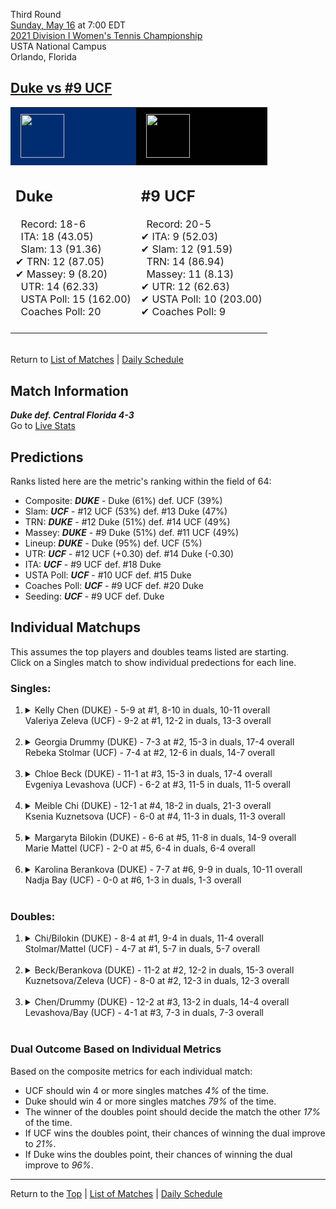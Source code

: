 Third Round[](#top)<a name="top"></a>  
[Sunday, May 16](../../schedule/05-16.md) at 7:00 EDT  
[2021 Division I Women's Tennis Championship](../index.md)  
USTA National Campus  
Orlando, Florida  
## [Duke vs #9 UCF](https://www.ncaa.com/game/5833696)  

<table><tr style="background-color: #d9d9d9 !important"><td style="background-color: #002D72 !important"><img src="https://www.ncaa.com/sites/default/files/images/logos/schools/d/duke.70.png" width="70" height="70" style="padding: 8px;" /></td><td style="background-color: #010101 !important"><img src="https://www.ncaa.com/sites/default/files/images/logos/schools/u/ucf.70.png" width="70" height="70" style="padding: 8px;" /></td></tr><tr>
<td>  

<h2>Duke</h2>  
&nbsp; Record: 18-6<br>  
&nbsp; ITA: 18 (43.05)<br>  
&nbsp; Slam: 13 (91.36)<br>  
&#10004; TRN: 12 (87.05)<br>  
&#10004; Massey: 9 (8.20)<br>  
&nbsp; UTR: 14 (62.33)<br>  
&nbsp; USTA Poll: 15 (162.00)<br>  
&nbsp; Coaches Poll: 20<br>  
<br>  

</td>
<td>  

<h2>#9 UCF</h2>  
&nbsp; Record: 20-5<br>  
&#10004; ITA: 9 (52.03)<br>  
&#10004; Slam: 12 (91.59)<br>  
&nbsp; TRN: 14 (86.94)<br>  
&nbsp; Massey: 11 (8.13)<br>  
&#10004; UTR: 12 (62.63)<br>  
&#10004; USTA Poll: 10 (203.00)<br>  
&#10004; Coaches Poll: 9<br>  
<br>  

</td>
</tr></table>  


<br>Return to [List of Matches](../index.md) &#124; [Daily Schedule](../../schedule/05-16.md)

## Match Information  
***Duke def. Central Florida 4-3***  
Go to [Live Stats](http://scores.tennisticker.de/usa/ustanc/conf/lp.html?lid=83)  

## Predictions  

Ranks listed here are the metric's ranking within the field of 64:  
- Composite: ***DUKE*** - Duke (61%) def. UCF (39%)  
- Slam: ***UCF*** - #12 UCF (53%) def. #13 Duke (47%)  
- TRN: ***DUKE*** - #12 Duke (51%) def. #14 UCF (49%)  
- Massey: ***DUKE*** - #9 Duke (51%) def. #11 UCF (49%)  
- Lineup: ***DUKE*** - Duke (95%) def. UCF (5%)  
- UTR: ***UCF*** - #12 UCF (+0.30) def. #14 Duke (-0.30)  
- ITA: ***UCF*** - #9 UCF def. #18 Duke  
- USTA Poll: ***UCF*** - #10 UCF def. #15 Duke  
- Coaches Poll: ***UCF*** - #9 UCF def. #20 Duke  
- Seeding: ***UCF*** - #9 UCF def. Duke  

## Individual Matchups  
This assumes the top players and doubles teams listed are starting.  
Click on a Singles match to show individual predections for each line.  

### Singles:  

<ol>
<li><details>
<summary markdown="span">Kelly Chen (DUKE) - 5-9 at #1, 8-10 in duals, 10-11 overall<br>Valeriya Zeleva (UCF) - 9-2 at #1, 12-2 in duals, 13-3 overall</summary>
<h4>Predictions</h4><ul>
<li>Composite: <b><i>UCF</i></b> - Zeleva (62%) def. Chen (38%)</li>  
<li>Slam: <b><i>UCF</i></b> - Zeleva (57%) def. Chen (43%)</li>  
<li>TRN: <b><i>UCF</i></b> - Zeleva (71%) def. Chen (29%)</li>  
<li>Massey: <b><i>UCF</i></b> - Zeleva (68%) def. Chen (32%)</li>  
<li>UTR: <b><i>UCF</i></b> - Zeleva (53%) def. Chen (47%)</li>  
<li>ITA: <b><i>UCF</i></b> - Zeleva (22.66) def. Chen (12.42)</li>  
</ul>
</details>&nbsp;</li>
<li><details>
<summary markdown="span">Georgia Drummy (DUKE) - 7-3 at #2, 15-3 in duals, 17-4 overall<br>Rebeka Stolmar (UCF) - 7-4 at #2, 12-6 in duals, 14-7 overall</summary>
<h4>Predictions</h4><ul>
<li>Composite: <b><i>DUKE</i></b> - Drummy (74%) def. Stolmar (26%)</li>  
<li>Slam: <b><i>DUKE</i></b> - Drummy (74%) def. Stolmar (26%)</li>  
<li>TRN: <b><i>DUKE</i></b> - Drummy (65%) def. Stolmar (35%)</li>  
<li>Massey: <b><i>DUKE</i></b> - Drummy (72%) def. Stolmar (28%)</li>  
<li>UTR: <b><i>DUKE</i></b> - Drummy (85%) def. Stolmar (15%)</li>  
<li>ITA: <b><i>DUKE</i></b> - Drummy (24.14) def. Stolmar (15.81)</li>  
</ul>
</details>&nbsp;</li>
<li><details>
<summary markdown="span">Chloe Beck (DUKE) - 11-1 at #3, 15-3 in duals, 17-4 overall<br>Evgeniya Levashova (UCF) - 6-2 at #3, 11-5 in duals, 11-5 overall</summary>
<h4>Predictions</h4><ul>
<li>Composite: <b><i>DUKE</i></b> - Beck (78%) def. Levashova (22%)</li>  
<li>Slam: <b><i>DUKE</i></b> - Beck (81%) def. Levashova (19%)</li>  
<li>TRN: <b><i>DUKE</i></b> - Beck (77%) def. Levashova (23%)</li>  
<li>Massey: <b><i>DUKE</i></b> - Beck (81%) def. Levashova (19%)</li>  
<li>UTR: <b><i>DUKE</i></b> - Beck (72%) def. Levashova (28%)</li>  
<li>ITA: <b><i>DUKE</i></b> - Beck (15.35) def. Levashova (4.48)</li>  
</ul>
</details>&nbsp;</li>
<li><details>
<summary markdown="span">Meible Chi (DUKE) - 12-1 at #4, 18-2 in duals, 21-3 overall<br>Ksenia Kuznetsova (UCF) - 6-0 at #4, 11-3 in duals, 11-3 overall</summary>
<h4>Predictions</h4><ul>
<li>Composite: <b><i>DUKE</i></b> - Chi (73%) def. Kuznetsova (27%)</li>  
<li>Slam: <b><i>DUKE</i></b> - Chi (75%) def. Kuznetsova (25%)</li>  
<li>TRN: <b><i>DUKE</i></b> - Chi (84%) def. Kuznetsova (16%)</li>  
<li>Massey: <b><i>DUKE</i></b> - Chi (63%) def. Kuznetsova (37%)</li>  
<li>UTR: <b><i>DUKE</i></b> - Chi (69%) def. Kuznetsova (31%)</li>  
<li>ITA: <b><i>DUKE</i></b> - Chi (15.20) def. Kuznetsova (3.33)</li>  
</ul>
</details>&nbsp;</li>
<li><details>
<summary markdown="span">Margaryta Bilokin (DUKE) - 6-6 at #5, 11-8 in duals, 14-9 overall<br>Marie Mattel (UCF) - 2-0 at #5, 6-4 in duals, 6-4 overall</summary>
<h4>Predictions</h4><ul>
<li>Composite: <b><i>DUKE</i></b> - Bilokin (67%) def. Mattel (33%)</li>  
<li>Slam: <b><i>DUKE</i></b> - Bilokin (65%) def. Mattel (35%)</li>  
<li>TRN: <b><i>DUKE</i></b> - Bilokin (62%) def. Mattel (38%)</li>  
<li>Massey: <b><i>DUKE</i></b> - Bilokin (53%) def. Mattel (47%)</li>  
<li>UTR: <b><i>DUKE</i></b> - Bilokin (87%) def. Mattel (13%)</li>  
<li>ITA: <b><i>DUKE</i></b> - Bilokin (2.72) def. Mattel (2.00)</li>  
</ul>
</details>&nbsp;</li>
<li><details>
<summary markdown="span">Karolina Berankova (DUKE) - 7-7 at #6, 9-9 in duals, 10-11 overall<br>Nadja Bay (UCF) - 0-0 at #6, 1-3 in duals, 1-3 overall</summary>
<h4>Predictions</h4><ul>
<li>Composite: <b><i>DUKE</i></b> - Berankova (99%) def. Bay (1%)</li>  
<li>Slam: <b><i>DUKE</i></b> - Berankova (99%) def. Bay (1%)</li>  
<li>TRN: <b><i>DUKE</i></b> - Berankova (99%) def. Bay (1%)</li>  
<li>Massey: <b><i>DUKE</i></b> - Berankova (99%) def. Bay (1%)</li>  
<li>UTR: <b><i>DUKE</i></b> - Berankova (99%) def. Bay (1%)</li>  
<li>ITA: <b><i>DUKE</i></b> - # Berankova def. Bay (0.00)</li>  
</ul>
</details>&nbsp;</li>
</ol>

### Doubles:  

<ol>
<li><details>
<summary markdown="span">Chi/Bilokin (DUKE) - 8-4 at #1, 9-4 in duals, 11-4 overall<br>Stolmar/Mattel (UCF) - 4-7 at #1, 5-7 in duals, 5-7 overall</summary>
<br>Sorry, we don't have any metrics for this match
</details>&nbsp;</li>
<li><details>
<summary markdown="span">Beck/Berankova (DUKE) - 11-2 at #2, 12-2 in duals, 15-3 overall<br>Kuznetsova/Zeleva (UCF) - 8-0 at #2, 12-3 in duals, 12-3 overall</summary>
<br>Sorry, we don't have any metrics for this match
</details>&nbsp;</li>
<li><details>
<summary markdown="span">Chen/Drummy (DUKE) - 12-2 at #3, 13-2 in duals, 14-4 overall<br>Levashova/Bay (UCF) - 4-1 at #3, 7-3 in duals, 7-3 overall</summary>
<br>Sorry, we don't have any metrics for this match
</details>&nbsp;</li>
</ol>

### Dual Outcome Based on Individual Metrics  
  
Based on the composite metrics for each individual match:  
- UCF should win 4 or more singles matches *4%* of the time.  
- Duke should win 4 or more singles matches *79%* of the time.  
- The winner of the doubles point should decide the match the other *17%* of the time.  
- If UCF wins the doubles point, their chances of winning the dual improve to *21%*.  
- If Duke wins the doubles point, their chances of winning the dual improve to *96%*.  
  
------

Return to the [Top](#top) &#124; [List of Matches](../index.md) &#124; [Daily Schedule](../../schedule/05-16.md)  
